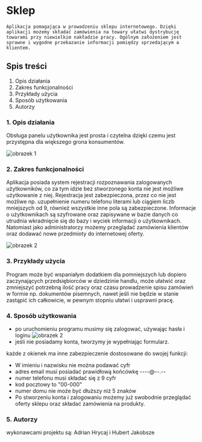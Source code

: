 # Sklep
    Aplikacja pomagająca w prowadzeniu sklepu internetowego. Dzięki aplikacji możemy składać zamówienia na towary ułatwi dystrybucję towarami przy niewielkim nakładzie pracy. Ogólnym założeniem jest sprawne i wygodne przekazanie informacji pomiędzy sprzedającym a klientem.

## Spis treści
1. Opis działania
2. Zakres funkcjonalności
3. Przykłady użycia
4. Sposób użytkowania
5. Autorzy

###  1. Opis działania
   Obsługa panelu użytkownika jest prosta i czytelna dzięki czemu jest przystępna dla większego grona konsumentów.

![obrazek 1](https://i.imgur.com/GeuP3lC.png) 



### 2. Zakres funkcjonalności
   Aplikacja posiada system rejestracji rozpoznawania zalogowanych użytkowników, co za tym idzie bez stworzonego konta nie jest możliwe użytkowanie z niej. Rejestracja jest zabezpieczona, przez co nie jest możliwe np. uzupełnienie numeru telefonu literami lub ciągiem liczb mniejszych od 9, również wszystkie inne pola są zabezpieczone. Informacje o użytkownikach są szyfrowane oraz zapisywane w bazie danych co utrudnia wkradnięcie się do bazy i wyciek informacji o użytkownikach. Natomiast jako administratorzy możemy przeglądać zamówienia klientów oraz dodawać nowe przedmioty do internetowej oferty.

![obrazek 2](https://i.imgur.com/ait44MO.png) 

 ### 3. Przykłady użycia
   Program może być wspaniałym dodatkiem dla pomniejszych lub dopiero zaczynających przedsiębiorców w dziedzinie handlu, może ułatwić oraz zmniejszyć potrzebną ilość pracy oraz czasu prowadzenie spisu zamówień w formie np. dokumentów pisemnych, nawet jeśli nie będzie w stanie zastąpić ich całkowicie, w pewnym stopniu ułatwi i usprawni pracę.
   
   ### 4. Sposób użytkowania
*	po uruchomieniu programu musimy się zalogować, używając hasła i loginu
![obrazek 2](https://i.imgur.com/8DzFPBV.png) 
* jeśli nie posiadamy konta, tworzymy je wypełniając formularz.  


każde z okienek ma inne zabezpieczenie dostosowane do swojej funkcji: 
- W imieniu i nazwisku nie można podawać cyfr 
- adres email musi posiadać prawidłową końcówkę ----@--.--
- numer telefonu musi składać się z 9 cyfr
- kod pocztowy to "00-000"
- numer domu nie może być dłuższy niż 5 znaków 
- Po stworzeniu konta i zalogowaniu możemy już swobodnie przeglądać oferty sklepu oraz składać zamówienia na produkty.

### 5.  Autorzy
wykonawcami projektu są:
Adrian Hrycaj i Hubert Jakobsze
         
